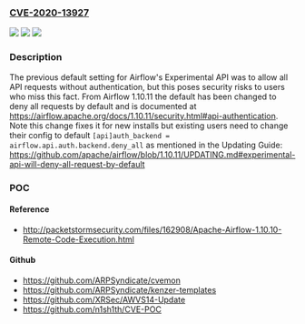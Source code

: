 ### [CVE-2020-13927](https://cve.mitre.org/cgi-bin/cvename.cgi?name=CVE-2020-13927)
![](https://img.shields.io/static/v1?label=Product&message=Apache%20Airflow&color=blue)
![](https://img.shields.io/static/v1?label=Version&message=n%2Fa&color=blue)
![](https://img.shields.io/static/v1?label=Vulnerability&message=Information%20Disclosure&color=brighgreen)

### Description

The previous default setting for Airflow's Experimental API was to allow all API requests without authentication, but this poses security risks to users who miss this fact. From Airflow 1.10.11 the default has been changed to deny all requests by default and is documented at https://airflow.apache.org/docs/1.10.11/security.html#api-authentication. Note this change fixes it for new installs but existing users need to change their config to default `[api]auth_backend = airflow.api.auth.backend.deny_all` as mentioned in the Updating Guide: https://github.com/apache/airflow/blob/1.10.11/UPDATING.md#experimental-api-will-deny-all-request-by-default

### POC

#### Reference
- http://packetstormsecurity.com/files/162908/Apache-Airflow-1.10.10-Remote-Code-Execution.html

#### Github
- https://github.com/ARPSyndicate/cvemon
- https://github.com/ARPSyndicate/kenzer-templates
- https://github.com/XRSec/AWVS14-Update
- https://github.com/n1sh1th/CVE-POC

